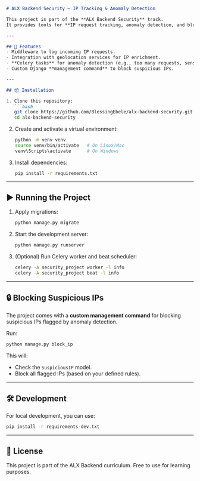 
````markdown
# ALX Backend Security – IP Tracking & Anomaly Detection

This project is part of the **ALX Backend Security** track.  
It provides tools for **IP request tracking, anomaly detection, and blocking suspicious IPs** in a Django project.

---

## 🚀 Features
- Middleware to log incoming IP requests.
- Integration with geolocation services for IP enrichment.
- **Celery tasks** for anomaly detection (e.g., too many requests, sensitive path access).
- Custom Django **management command** to block suspicious IPs.

---

## 📦 Installation

1. Clone this repository:
   ```bash
   git clone https://github.com/BlessingEbele/alx-backend-security.git
   cd alx-backend-security
````

2. Create and activate a virtual environment:

   ```bash
   python -m venv venv
   source venv/bin/activate   # On Linux/Mac
   venv\Scripts\activate      # On Windows
   ```

3. Install dependencies:

   ```bash
   pip install -r requirements.txt
   ```

---

## ▶️ Running the Project

1. Apply migrations:

   ```bash
   python manage.py migrate
   ```

2. Start the development server:

   ```bash
   python manage.py runserver
   ```

3. (Optional) Run Celery worker and beat scheduler:

   ```bash
   celery -A security_project worker -l info
   celery -A security_project beat -l info
   ```

---

## 🔒 Blocking Suspicious IPs

The project comes with a **custom management command** for blocking suspicious IPs flagged by anomaly detection.

Run:

```bash
python manage.py block_ip
```

This will:

* Check the `SuspiciousIP` model.
* Block all flagged IPs (based on your defined rules).

---

## 🛠 Development

For local development, you can use:

```bash
pip install -r requirements-dev.txt
```

---

## 📄 License

This project is part of the ALX Backend curriculum.
Free to use for learning purposes.


